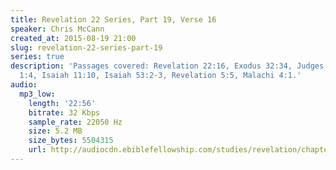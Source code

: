```yaml
---
title: Revelation 22 Series, Part 19, Verse 16
speaker: Chris McCann
created_at: 2015-08-19 21:00
slug: revelation-22-series-part-19
series: true
description: 'Passages covered: Revelation 22:16, Exodus 32:34, Judges 13:18-22, Revelation
  1:4, Isaiah 11:10, Isaiah 53:2-3, Revelation 5:5, Malachi 4:1.'
audio:
  mp3_low:
    length: '22:56'
    bitrate: 32 Kbps
    sample_rate: 22050 Hz
    size: 5.2 MB
    size_bytes: 5504315
    url: http://audiocdn.ebiblefellowship.com/studies/revelation/chapter-22/2015.08.19_McCann_-_Revelation_22_Series_Part_19.mp3
---
```

